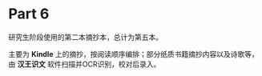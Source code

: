 # Part 6

研究生阶段使用的第二本摘抄本，总计为第五本。

主要为 **Kindle** 上的摘抄，按阅读顺序编排；部分纸质书籍摘抄内容以及诗歌等，由 **汉王识文** 软件扫描并OCR识别，校对后录入。
